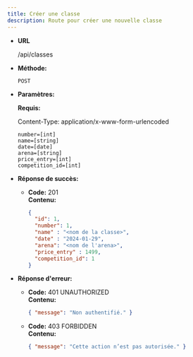 ```yaml
---
title: Créer une classe
description: Route pour créer une nouvelle classe
---
```


* **URL**

  /api/classes

* **Méthode:**
  
  `POST`

* **Paramètres:**

  **Requis:**

    Content-Type: application/x-www-form-urlencoded
 
    `number=[int]`<br>
    `name=[string]`<br>
    `date=[date]`<br>
    `arena=[string]`<br>
    `price_entry=[int]`<br>
    `competition_id=[int]`<br>

   
* **Réponse de succès:**
  
  * **Code:** 201 <br />
    **Contenu:** 
    ```json
    {
      "id": 1,
      "number": 1,
      "name" : "<nom de la classe>",
      "date" : "2024-01-29",
      "arena": "<nom de l'arena>",
      "price_entry" : 1499,
      "competition_id": 1
    }        
    ```

* **Réponse d'erreur:**

  * **Code:** 401 UNAUTHORIZED <br />
    **Contenu:** 
    ```json
    { "message": "Non authentifié." }
    ```

  * **Code:** 403 FORBIDDEN <br />
    **Contenu:** 
    ```json
    { "message": "Cette action n’est pas autorisée." }
    ```

